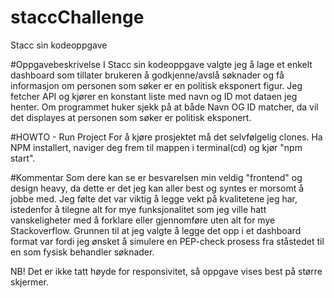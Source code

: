 # staccChallenge
Stacc sin kodeoppgave

#Oppgavebeskrivelse
I Stacc sin kodeoppgave valgte jeg å lage et enkelt dashboard som tillater brukeren å godkjenne/avslå søknader og få informasjon om personen som søker er en politisk eksponert figur. Jeg fetcher API og kjører en konstant liste med navn og ID mot dataen jeg henter. Om programmet huker sjekk på at både Navn OG ID matcher, da vil det displayes at personen som søker er politisk eksponert.

#HOWTO - Run Project
For å kjøre prosjektet må det selvfølgelig clones.
Ha NPM installert, naviger deg frem til mappen i terminal(cd) og kjør "npm start".

#Kommentar
Som dere kan se er besvarelsen min veldig "frontend" og design heavy, da dette er det jeg kan aller best og syntes er morsomt å jobbe med. Jeg følte det var viktig å legge vekt på kvalitetene jeg har, istedenfor å tilegne alt for mye funksjonalitet som jeg ville hatt vanskeligheter med å forklare eller gjennomføre uten alt for mye Stackoverflow. Grunnen til at jeg valgte å legge det opp i et dashboard format var fordi jeg ønsket å simulere en PEP-check prosess fra ståstedet til en som fysisk behandler søknader.

NB! Det er ikke tatt høyde for responsivitet, så oppgave vises best på større skjermer.
